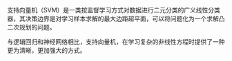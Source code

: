 支持向量机（SVM）是一类按监督学习方式对数据进行二元分类的广义线性分类器，其决策边界是对学习样本求解的最大边距超平面，可以将问题化为一个求解凸二次规划的问题。

与逻辑回归和神经网络相比，支持向量机，在学习复杂的非线性方程时提供了一种更为清晰，更加强大的方式。
